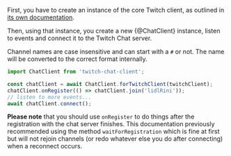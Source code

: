 First, you have to create an instance of the core Twitch client, as outlined in [its own documentation](/twitch/docs/basic-usage/creating-instance.html).

Then, using that instance, you create a new {@ChatClient} instance, listen to events and connect it to the Twitch Chat server.

Channel names are case insensitive and can start with a `#` or not. The name will be converted to the correct format internally.

```typescript
import ChatClient from 'twitch-chat-client';

const chatClient = await ChatClient.forTwitchClient(twitchClient);
chatClient.onRegister(() => chatClient.join('lidlRini'));
// listen to more events...
await chatClient.connect();
```

**Please note** that you should use `onRegister` to do things after the registration with the chat server finishes. This documentation previously recommended using the method `waitForRegistration` which is fine at first but will not rejoin channels (or redo whatever else you do after connecting) when a reconnect occurs.

